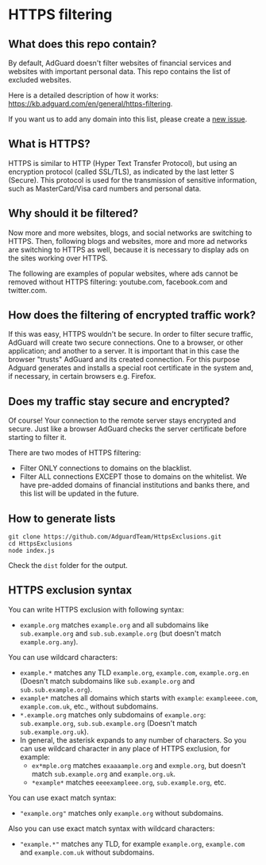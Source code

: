 # HTTPS filtering

## What does this repo contain?

By default, AdGuard doesn't filter websites of financial services and websites with important personal data.
This repo contains the list of excluded websites.

Here is a detailed description of how it works: https://kb.adguard.com/en/general/https-filtering.

If you want us to add any domain into this list, please create a [new issue](https://github.com/AdguardTeam/HttpsExclusions/issues/new).

## What is HTTPS?

HTTPS is similar to HTTP (Hyper Text Transfer Protocol), but using an encryption protocol (called SSL/TLS), as indicated by the last letter S (Secure). This protocol is used for the transmission of sensitive information, such as MasterCard/Visa card numbers and personal data.

## Why should it be filtered?

Now more and more websites, blogs, and social networks are switching to HTTPS. Then, following blogs and websites, more and more ad networks are switching to HTTPS as well, because it is necessary to display ads on the sites working over HTTPS.

The following are examples of popular websites, where ads cannot be removed without HTTPS filtering: youtube.com, facebook.com and twitter.com.

## How does the filtering of encrypted traffic work?

If this was easy, HTTPS wouldn't be secure. In order to filter secure traffic, AdGuard will create two secure connections. One to a browser, or other application; and another to a server. It is important that in this case the browser "trusts" AdGuard and its created connection. For this purpose Adguard generates and installs a special root certificate in the system and, if necessary, in certain browsers e.g. Firefox.

## Does my traffic stay secure and encrypted?

Of course! Your connection to the remote server stays encrypted and secure. Just like a browser AdGuard checks the server certificate before starting to filter it.

There are two modes of HTTPS filtering:

* Filter ONLY connections to domains on the blacklist.
* Filter ALL connections EXCEPT those to domains on the whitelist. We have pre-added domains of financial institutions and banks there, and this list will be updated in the future.

## How to generate lists

```
git clone https://github.com/AdguardTeam/HttpsExclusions.git
cd HttpsExclusions
node index.js
```

Check the `dist` folder for the output.

## HTTPS exclusion syntax

You can write HTTPS exclusion with following syntax:
 - `example.org` matches `example.org` and all subdomains like `sub.example.org` and `sub.sub.example.org` (but doesn't match `example.org.any`). 

You can use wildcard characters:
 - `example.*` matches any TLD `example.org`, `example.com`, `example.org.en` (Doesn't match subdomains like `sub.example.org` and `sub.sub.example.org`).
 - `example*` matches all domains which starts with `example`: `exampleeee.com`, `example.com.uk`, etc., without subdomains.
 - `*.example.org` matches only subdomains of `example.org`: `sub.example.org`, `sub.sub.example.org` (Doesn't match `sub.example.org.uk`).
 - In general, the asterisk expands to any number of characters. So you can use wildcard character in any place of HTTPS exclusion, for example:
    * `ex*mple.org` matches `exaaaample.org` and `exmple.org`, but doesn't match `sub.example.org` and `example.org.uk`.
    * `*example*` matches `eeeexampleee.org`, `sub.example.org`, etc.
    

You can use exact match syntax:
 - `"example.org"` matches only `example.org` without subdomains.

Also you can use exact match syntax with wildcard characters:
 - `"example.*"` matches any TLD, for example `example.org`, `example.com` and `example.com.uk` without subdomains.
